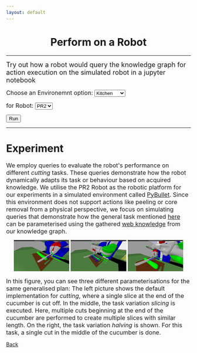 ```yaml
---
layout: default
---
```

<center><h1> Perform on a Robot</h1></center>

<hr>
  <p><font size=4>Try out how a robot would query the knowledge graph for action execution on the simulated robot in a jupyter notebook</font></p>
<font size=3>
  <label for="environment-options">Choose an Environemnt option:</label>
  <select name="environment-options" id="environment-options">
    <option value="environment:kitchen">Kitchen</option>
    <option value="environment:apartment">Apartment</option>
  </select>
  
  <label for="robot-options">for Robot:</label>
  <select name="robot-options" id="robot-options">
    <option value="robot:PR2">PR2</option>
  </select>
  </font>
  <!-- Define the links corresponding to each option -->
  <button type="button" onclick="navigateToSelectedOption()"> Run </button>
<br>
<body>
  <!-- Add this script section to your HTML -->
<script>
  function navigateToSelectedOption() {
    var selectedEnvironmentOption = document.getElementById("environment-options").value;
    var selectedRobotOption = document.getElementById("robot-options").value;

    // Define links based on the combination of selected options
    var links = {
      'environment:kitchen:robot:PR2': 'https://binder.intel4coro.de/v2/gh/sunava/pycram/6083d5a6c005a862a56bf60deefc13a615f89121?urlpath=lab%2Ftree%2Fdemos%2Fpycram_cutting_demo%2Fcutting-example.ipynb',
      'environment:apartment:robot:PR2': 'https://binder.intel4coro.de/v2/gh/sunava/pycram/6083d5a6c005a862a56bf60deefc13a615f89121?urlpath=lab%2Ftree%2Fdemos%2Fpycram_cutting_demo%2Fcutting-example.ipynb',
    };

    // Construct the key based on the selected options
    var selectedKey = selectedEnvironmentOption + ':' + selectedRobotOption;

    // Redirect to the selected link
    var selectedLink = links[selectedKey];
    if (selectedLink) {
      window.location.href = selectedLink;
    } else {
      alert("No link defined for the selected combination.");
    }
  }
</script>
</body>
<hr>

# Experiment

<font size=3>We employ queries to evaluate the robot's performance on different <i>cutting</i> tasks.
These queries demonstrate how the robot dynamically adapts its task or behaviour based on acquired knowledge.
We utilise the PR2 Robot as the robotic platform for our experiments in a simulated environment called <a href="https://github.com/bulletphysics/bullet3">PyBullet</a>.
Since this environment does not support actions like peeling or core removal from a physical perspective, we focus on simulating queries that demonstrate how the general task mentioned <a href="https://food-ninja.github.io/FoodCutting/Architecture.html">here</a> can be parameterised using the gathered <a href="https://food-ninja.github.io/FoodCutting/Knowledge.html">web knowledge</a> from our knowledge graph.</font>

<p align="center" width="90%">
      <img width="30%" src="img/oneslice.png"/>
      <img width="30%" src="img/sclicing.png"/>
      <img width="30%" src="img/sqlcutcocu.png"/>
</p>

<font size=3>In this figure, you can see three different parameterisations for the same generalised plan:
The left picture shows the default implementation for <i>cutting</i>, where a single slice at the end of the cucumber is cut off.
In the middle, the task variation <i>slicing</i> is executed. Here, multiple cuts beginning at the end of the cucumber are performed to create multiple slices with similar length.
On the right, the task variation <i>halving</i> is shown. For this task, a single cut in the middle of the cucumber is done.</font>





[Back](./index.html)
